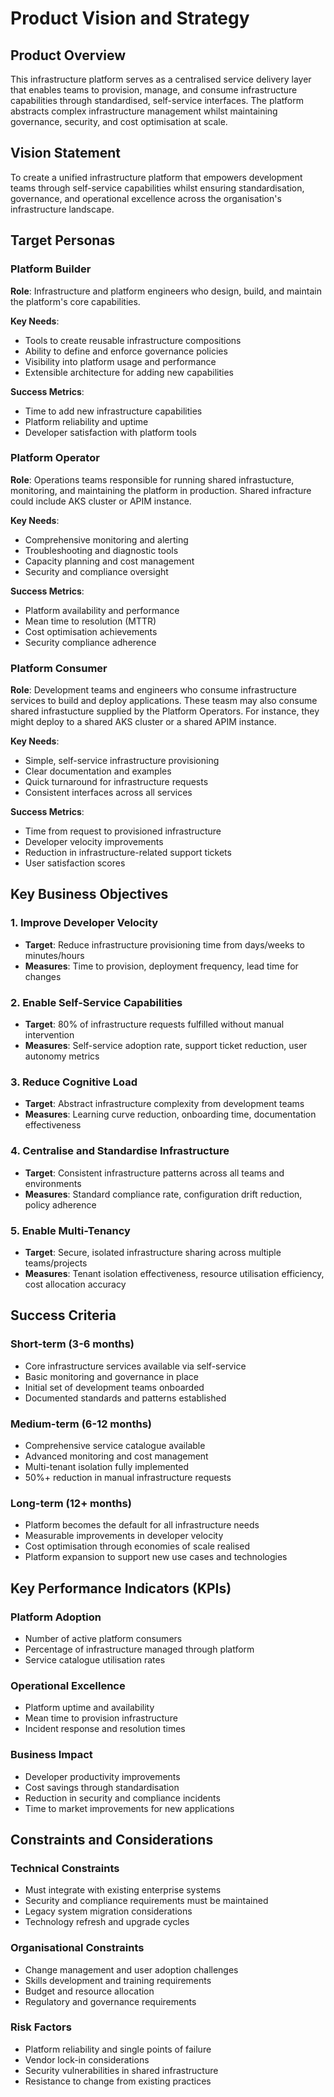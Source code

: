 # Product Vision and Strategy

## Product Overview

This infrastructure platform serves as a centralised service delivery layer that enables teams to provision, manage, and consume infrastructure capabilities through standardised, self-service interfaces. The platform abstracts complex infrastructure management whilst maintaining governance, security, and cost optimisation at scale.

## Vision Statement

To create a unified infrastructure platform that empowers development teams through self-service capabilities whilst ensuring standardisation, governance, and operational excellence across the organisation's infrastructure landscape.

## Target Personas

### Platform Builder
**Role**: Infrastructure and platform engineers who design, build, and maintain the platform's core capabilities.

**Key Needs**:
- Tools to create reusable infrastructure compositions
- Ability to define and enforce governance policies
- Visibility into platform usage and performance
- Extensible architecture for adding new capabilities

**Success Metrics**:
- Time to add new infrastructure capabilities
- Platform reliability and uptime
- Developer satisfaction with platform tools

### Platform Operator
**Role**: Operations teams responsible for running shared infrastucture, monitoring, and maintaining the platform in production. Shared infracture could include AKS cluster or APIM instance. 

**Key Needs**:
- Comprehensive monitoring and alerting
- Troubleshooting and diagnostic tools
- Capacity planning and cost management
- Security and compliance oversight

**Success Metrics**:
- Platform availability and performance
- Mean time to resolution (MTTR)
- Cost optimisation achievements
- Security compliance adherence

### Platform Consumer
**Role**: Development teams and engineers who consume infrastructure services to build and deploy applications. These teasm may also consume shared infrastucture supplied by the Platform Operators. For instance, they might deploy to a shared AKS cluster or a shared APIM instance. 

**Key Needs**:
- Simple, self-service infrastructure provisioning
- Clear documentation and examples
- Quick turnaround for infrastructure requests
- Consistent interfaces across all services

**Success Metrics**:
- Time from request to provisioned infrastructure
- Developer velocity improvements
- Reduction in infrastructure-related support tickets
- User satisfaction scores

## Key Business Objectives

### 1. Improve Developer Velocity
- **Target**: Reduce infrastructure provisioning time from days/weeks to minutes/hours
- **Measures**: Time to provision, deployment frequency, lead time for changes

### 2. Enable Self-Service Capabilities
- **Target**: 80% of infrastructure requests fulfilled without manual intervention
- **Measures**: Self-service adoption rate, support ticket reduction, user autonomy metrics

### 3. Reduce Cognitive Load
- **Target**: Abstract infrastructure complexity from development teams
- **Measures**: Learning curve reduction, onboarding time, documentation effectiveness

### 4. Centralise and Standardise Infrastructure
- **Target**: Consistent infrastructure patterns across all teams and environments
- **Measures**: Standard compliance rate, configuration drift reduction, policy adherence

### 5. Enable Multi-Tenancy
- **Target**: Secure, isolated infrastructure sharing across multiple teams/projects
- **Measures**: Tenant isolation effectiveness, resource utilisation efficiency, cost allocation accuracy

## Success Criteria

### Short-term (3-6 months)
- Core infrastructure services available via self-service
- Basic monitoring and governance in place
- Initial set of development teams onboarded
- Documented standards and patterns established

### Medium-term (6-12 months)
- Comprehensive service catalogue available
- Advanced monitoring and cost management
- Multi-tenant isolation fully implemented
- 50%+ reduction in manual infrastructure requests

### Long-term (12+ months)
- Platform becomes the default for all infrastructure needs
- Measurable improvements in developer velocity
- Cost optimisation through economies of scale realised
- Platform expansion to support new use cases and technologies

## Key Performance Indicators (KPIs)

### Platform Adoption
- Number of active platform consumers
- Percentage of infrastructure managed through platform
- Service catalogue utilisation rates

### Operational Excellence
- Platform uptime and availability
- Mean time to provision infrastructure
- Incident response and resolution times

### Business Impact
- Developer productivity improvements
- Cost savings through standardisation
- Reduction in security and compliance incidents
- Time to market improvements for new applications

## Constraints and Considerations

### Technical Constraints
- Must integrate with existing enterprise systems
- Security and compliance requirements must be maintained
- Legacy system migration considerations
- Technology refresh and upgrade cycles

### Organisational Constraints
- Change management and user adoption challenges
- Skills development and training requirements
- Budget and resource allocation
- Regulatory and governance requirements

### Risk Factors
- Platform reliability and single points of failure
- Vendor lock-in considerations
- Security vulnerabilities in shared infrastructure
- Resistance to change from existing practices
